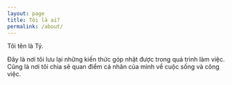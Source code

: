 ```yaml
---
layout: page
title: Tôi là ai?   
permalink: /about/
---
```


Tôi tên là Tý.

Đây là nơi tôi lưu lại những kiến thức góp nhặt được trong quá trình làm việc. Cũng là nơi tôi chia sẽ quan điểm cá nhân của mình về cuộc sống và công việc.


